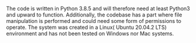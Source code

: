 The code is written in Python 3.8.5 and will therefore need at least Python3 and upward to function. Additionally, the codebase has a part where file manipulation is performed and could need some form of permissions to operate. The system was created in a Linux( Ubuntu 20.04.2 LTS) environment and has not been tested on Windows nor Mac systems.